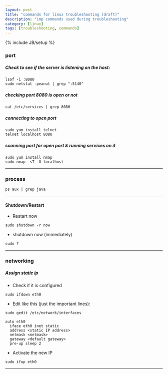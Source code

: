 ```yaml
---
layout: post
title: "commands for linux troubleshooting (draft)"
description: "imp commands used during troubleshooting"
category: [linux]
tags: [troubleshooting, commands]
---
```

{% include JB/setup %}

### port

##### Check to see if the server is listening on the host:
```
lsof -i :8080
sudo netstat -peanut | grep ":5140"
```

##### checking port 8080 is open or not
```
cat /etc/services | grep 8080
```

##### connecting to open port
```
sudo yum install telnet
telnet localhost 8080
```

##### scanning port for open port & running services on it
```
sudo yum install nmap
sudo nmap -sT -O localhost
```

---

### process

```
ps aux | grep java
```

---

#### Shutdown/Restart

* Restart now

```
sudo shutdown -r now
```

* shutdown now (immediately)

```
sudo ?
```

---

### networking

##### Assign static ip

* Check if it is configured

```
sudo ifdown eth0
```

* Edit like this (just the important lines):

```
sudo gedit /etc/network/interfaces

auto eth0
  iface eth0 inet static
  address <static IP address>
  netmask <netmask>
  gateway <default gateway>
  pre-up sleep 2
```

* Activate the new IP

```
sudo ifup eth0
```
---
